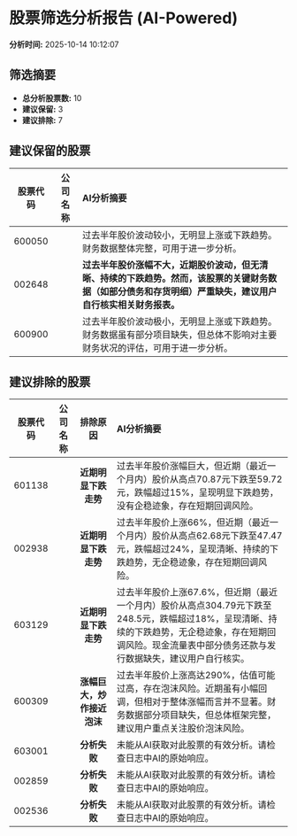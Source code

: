 # 股票筛选分析报告 (AI-Powered)

**分析时间:** 2025-10-14 10:12:07

## 筛选摘要

- **总分析股票数:** 10
- **建议保留:** 3
- **建议排除:** 7

## 建议保留的股票

| 股票代码 | 公司名称 | AI分析摘要 |
|:---:|:---:|:---|
| 600050 |  | 过去半年股价波动较小，无明显上涨或下跌趋势。财务数据整体完整，可用于进一步分析。 |
| 002648 |  | **过去半年股价涨幅不大，近期股价波动，但无清晰、持续的下跌趋势。然而，该股票的关键财务数据（如部分债务和存货明细）严重缺失，建议用户自行核实相关财务报表。** |
| 600900 |  | 过去半年股价波动极小，无明显上涨或下跌趋势。财务数据虽有部分项目缺失，但总体不影响对主要财务状况的评估，可用于进一步分析。 |

## 建议排除的股票

| 股票代码 | 公司名称 | 排除原因 | AI分析摘要 |
|:---:|:---:|:---:|:---|
| 601138 |  | **近期明显下跌走势** | 过去半年股价涨幅巨大，但近期（最近一个月内）股价从高点70.87元下跌至59.72元，跌幅超过15%，呈现明显下跌趋势，没有企稳迹象，存在短期回调风险。 |
| 002938 |  | **近期明显下跌走势** | 过去半年股价上涨66%，但近期（最近一个月内）股价从高点62.68元下跌至47.47元，跌幅超过24%，呈现清晰、持续的下跌趋势，无企稳迹象，存在短期回调风险。 |
| 603129 |  | **近期明显下跌走势** | 过去半年股价上涨67.6%，但近期（最近一个月内）股价从高点304.79元下跌至248.5元，跌幅超过18%，呈现清晰、持续的下跌趋势，无企稳迹象，存在短期回调风险。现金流量表中部分债务还款与发行数据缺失，建议用户自行核实。 |
| 600309 |  | **涨幅巨大，炒作接近泡沫** | 过去半年股价上涨高达290%，估值可能过高，存在泡沫风险。近期虽有小幅回调，但相对于整体涨幅而言并不显著。财务数据部分项目缺失，但总体框架完整，建议用户重点关注股价泡沫风险。 |
| 603001 |  | **分析失败** | 未能从AI获取对此股票的有效分析。请检查日志中AI的原始响应。 |
| 002859 |  | **分析失败** | 未能从AI获取对此股票的有效分析。请检查日志中AI的原始响应。 |
| 002536 |  | **分析失败** | 未能从AI获取对此股票的有效分析。请检查日志中AI的原始响应。 |
